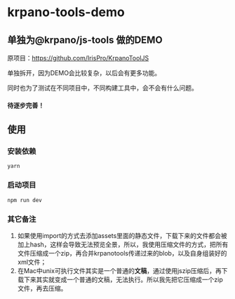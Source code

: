 # krpano-tools-demo

## 单独为@krpano/js-tools 做的DEMO
原项目：https://github.com/IrisPro/KrpanoToolJS

单独拆开，因为DEMO会比较复杂，以后会有更多功能。

同时也为了测试在不同项目中，不同构建工具中，会不会有什么问题。


#### 待逐步完善！

## 使用

### 安装依赖
```shell
yarn
```

### 启动项目
```shell
npm run dev
```

### 其它备注

1. 如果使用import的方式去添加assets里面的静态文件，下载下来的文件都会被加上hash，这样会导致无法预览全景，所以，我使用压缩文件的方式，把所有文件压缩成一个zip，再合并krpanotools传递过来的blob，以及自身组装好的xml文件；
2. 在Mac中unix可执行文件其实是一个普通的**文稿**，通过使用jszip压缩后，再下载下来其实就变成一个普通的文稿，无法执行。所以我先把它压缩成一个zip文件，再去压缩。
